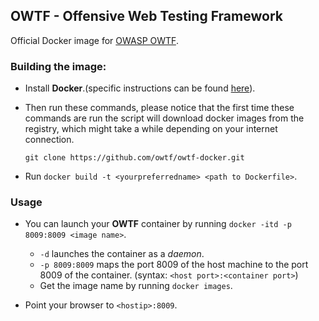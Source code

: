 ## OWTF - Offensive Web Testing Framework

Official Docker image for [OWASP OWTF](http://owtf.org).

### Building the image:

*  Install **Docker**.(specific instructions can be found [here](https://docs.docker.com/installation/)).

*  Then run these commands, please notice that the first time these commands are run the script will download docker images from the registry,
   which might take a while depending on your internet connection.

   ```
   git clone https://github.com/owtf/owtf-docker.git

   ```

*  Run `docker build -t <yourpreferredname> <path to Dockerfile>`.

### Usage

*  You can launch your **OWTF** container by running `docker -itd -p 8009:8009 <image name>`.
   - `-d` launches the container as a *daemon*.
   - `-p 8009:8009` maps the port 8009 of the host machine to the port 8009 of the container. (syntax: `<host port>:<container port>`)
   - Get the image name by running `docker images`.

* Point your browser to `<hostip>:8009`.
